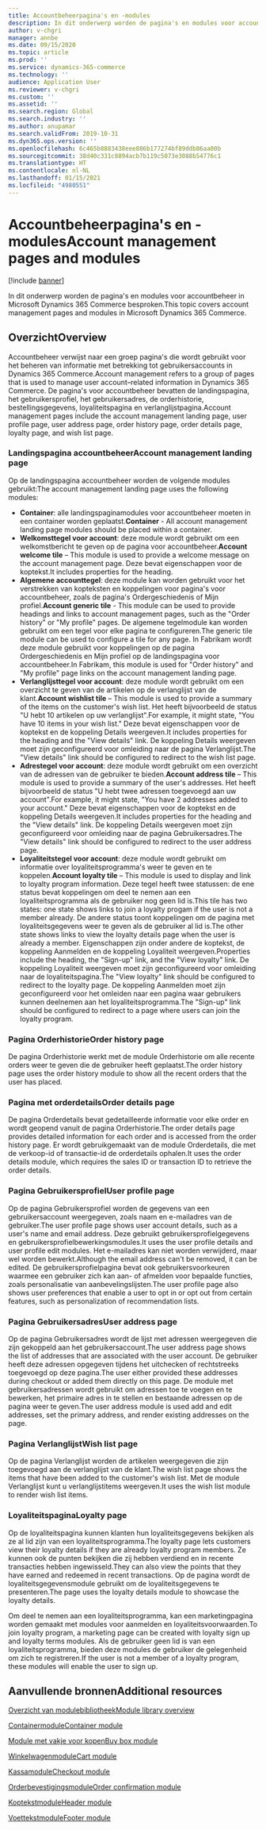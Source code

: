 ```yaml
---
title: Accountbeheerpagina's en -modules
description: In dit onderwerp worden de pagina's en modules voor accountbeheer in Microsoft Dynamics 365 Commerce besproken.
author: v-chgri
manager: annbe
ms.date: 09/15/2020
ms.topic: article
ms.prod: ''
ms.service: dynamics-365-commerce
ms.technology: ''
audience: Application User
ms.reviewer: v-chgri
ms.custom: ''
ms.assetid: ''
ms.search.region: Global
ms.search.industry: ''
ms.author: anupamar
ms.search.validFrom: 2019-10-31
ms.dyn365.ops.version: ''
ms.openlocfilehash: 6c465b8883438eee886b177274bf89ddb86aa00b
ms.sourcegitcommit: 38d40c331c8894acb7b119c5073e3088b54776c1
ms.translationtype: HT
ms.contentlocale: nl-NL
ms.lasthandoff: 01/15/2021
ms.locfileid: "4980551"
---
```

# <a name="account-management-pages-and-modules"></a><span data-ttu-id="690db-103">Accountbeheerpagina's en -modules</span><span class="sxs-lookup"><span data-stu-id="690db-103">Account management pages and modules</span></span>

[!include [banner](includes/banner.md)]

<span data-ttu-id="690db-104">In dit onderwerp worden de pagina's en modules voor accountbeheer in Microsoft Dynamics 365 Commerce besproken.</span><span class="sxs-lookup"><span data-stu-id="690db-104">This topic covers account management pages and modules in Microsoft Dynamics 365 Commerce.</span></span>

## <a name="overview"></a><span data-ttu-id="690db-105">Overzicht</span><span class="sxs-lookup"><span data-stu-id="690db-105">Overview</span></span>

<span data-ttu-id="690db-106">Accountbeheer verwijst naar een groep pagina's die wordt gebruikt voor het beheren van informatie met betrekking tot gebruikersaccounts in Dynamics 365 Commerce.</span><span class="sxs-lookup"><span data-stu-id="690db-106">Account management refers to a group of pages that is used to manage user account–related information in Dynamics 365 Commerce.</span></span> <span data-ttu-id="690db-107">De pagina's voor accountbeheer bevatten de landingspagina, het gebruikersprofiel, het gebruikersadres, de orderhistorie, bestellingsgegevens, loyaliteitspagina en verlanglijstpagina.</span><span class="sxs-lookup"><span data-stu-id="690db-107">Account management pages include the account management landing page, user profile page, user address page, order history page, order details page, loyalty page, and wish list page.</span></span>

### <a name="account-management-landing-page"></a><span data-ttu-id="690db-108">Landingspagina accountbeheer</span><span class="sxs-lookup"><span data-stu-id="690db-108">Account management landing page</span></span>

<span data-ttu-id="690db-109">Op de landingspagina accountbeheer worden de volgende modules gebruikt:</span><span class="sxs-lookup"><span data-stu-id="690db-109">The account management landing page uses the following modules:</span></span>

- <span data-ttu-id="690db-110">**Container**: alle landingspaginamodules voor accountbeheer moeten in een container worden geplaatst.</span><span class="sxs-lookup"><span data-stu-id="690db-110">**Container** - All account management landing page modules should be placed within a container.</span></span> 
- <span data-ttu-id="690db-111">**Welkomsttegel voor account**: deze module wordt gebruikt om een welkomstbericht te geven op de pagina voor accountbeheer.</span><span class="sxs-lookup"><span data-stu-id="690db-111">**Account welcome tile** – This module is used to provide a welcome message on the account management page.</span></span> <span data-ttu-id="690db-112">Deze bevat eigenschappen voor de koptekst.</span><span class="sxs-lookup"><span data-stu-id="690db-112">It includes properties for the heading.</span></span>
- <span data-ttu-id="690db-113">**Algemene accounttegel**: deze module kan worden gebruikt voor het verstrekken van kopteksten en koppelingen voor pagina's voor accountbeheer, zoals de pagina's Ordergeschiedenis of Mijn profiel.</span><span class="sxs-lookup"><span data-stu-id="690db-113">**Account generic tile** - This module can be used to provide headings and links to account management pages, such as the "Order history" or "My profile" pages.</span></span> <span data-ttu-id="690db-114">De algemene tegelmodule kan worden gebruikt om een tegel voor elke pagina te configureren.</span><span class="sxs-lookup"><span data-stu-id="690db-114">The generic tile module can be used to configure a tile for any page.</span></span> <span data-ttu-id="690db-115">In Fabrikam wordt deze module gebruikt voor koppelingen op de pagina Ordergeschiedenis en Mijn profiel op de landingspagina voor accountbeheer.</span><span class="sxs-lookup"><span data-stu-id="690db-115">In Fabrikam, this module is used for "Order history" and "My profile" page links on the account management landing page.</span></span>
- <span data-ttu-id="690db-116">**Verlanglijsttegel voor account**: deze module wordt gebruikt om een overzicht te geven van de artikelen op de verlanglijst van de klant.</span><span class="sxs-lookup"><span data-stu-id="690db-116">**Account wishlist tile** – This module is used to provide a summary of the items on the customer's wish list.</span></span> <span data-ttu-id="690db-117">Het heeft bijvoorbeeld de status "U hebt 10 artikelen op uw verlanglijst".</span><span class="sxs-lookup"><span data-stu-id="690db-117">For example, it might state, "You have 10 items in your wish list."</span></span> <span data-ttu-id="690db-118">Deze bevat eigenschappen voor de koptekst en de koppeling Details weergeven.</span><span class="sxs-lookup"><span data-stu-id="690db-118">It includes properties for the heading and the "View details" link.</span></span> <span data-ttu-id="690db-119">De koppeling Details weergeven moet zijn geconfigureerd voor omleiding naar de pagina Verlanglijst.</span><span class="sxs-lookup"><span data-stu-id="690db-119">The "View details" link should be configured to redirect to the wish list page.</span></span> 
- <span data-ttu-id="690db-120">**Adrestegel voor account**: deze module wordt gebruikt om een overzicht van de adressen van de gebruiker te bieden.</span><span class="sxs-lookup"><span data-stu-id="690db-120">**Account address tile** – This module is used to provide a summary of the user's addresses.</span></span> <span data-ttu-id="690db-121">Het heeft bijvoorbeeld de status "U hebt twee adressen toegevoegd aan uw account".</span><span class="sxs-lookup"><span data-stu-id="690db-121">For example, it might state, "You have 2 addresses added to your account."</span></span> <span data-ttu-id="690db-122">Deze bevat eigenschappen voor de koptekst en de koppeling Details weergeven.</span><span class="sxs-lookup"><span data-stu-id="690db-122">It includes properties for the heading and the "View details" link.</span></span> <span data-ttu-id="690db-123">De koppeling Details weergeven moet zijn geconfigureerd voor omleiding naar de pagina Gebruikersadres.</span><span class="sxs-lookup"><span data-stu-id="690db-123">The "View details" link should be configured to redirect to the user address page.</span></span>
- <span data-ttu-id="690db-124">**Loyaliteitstegel voor account**: deze module wordt gebruikt om informatie over loyaliteitsprogramma's weer te geven en te koppelen.</span><span class="sxs-lookup"><span data-stu-id="690db-124">**Account loyalty tile** – This module is used to display and link to loyalty program information.</span></span> <span data-ttu-id="690db-125">Deze tegel heeft twee statussen: de ene status bevat koppelingen om deel te nemen aan een loyaliteitsprogramma als de gebruiker nog geen lid is.</span><span class="sxs-lookup"><span data-stu-id="690db-125">This tile has two states: one state shows links to join a loyalty progam if the user is not a member already.</span></span> <span data-ttu-id="690db-126">De andere status toont koppelingen om de pagina met loyaliteitsgegevens weer te geven als de gebruiker al lid is.</span><span class="sxs-lookup"><span data-stu-id="690db-126">The other state shows links to view the loyalty details page when the user is already a member.</span></span> <span data-ttu-id="690db-127">Eigenschappen zijn onder andere de koptekst, de koppeling Aanmelden en de koppeling Loyaliteit weergeven.</span><span class="sxs-lookup"><span data-stu-id="690db-127">Properties include the heading, the "Sign-up" link, and the "View loyalty" link.</span></span> <span data-ttu-id="690db-128">De koppeling Loyaliteit weergeven moet zijn geconfigureerd voor omleiding naar de loyaliteitspagina.</span><span class="sxs-lookup"><span data-stu-id="690db-128">The "View loyalty" link should be configured to redirect to the loyalty page.</span></span> <span data-ttu-id="690db-129">De koppeling Aanmelden moet zijn geconfigureerd voor het omleiden naar een pagina waar gebruikers kunnen deelnemen aan het loyaliteitsprogramma.</span><span class="sxs-lookup"><span data-stu-id="690db-129">The "Sign-up" link should be configured to redirect to a page where users can join the loyalty program.</span></span> 

### <a name="order-history-page"></a><span data-ttu-id="690db-130">Pagina Orderhistorie</span><span class="sxs-lookup"><span data-stu-id="690db-130">Order history page</span></span>

<span data-ttu-id="690db-131">De pagina Orderhistorie werkt met de module Orderhistorie om alle recente orders weer te geven die de gebruiker heeft geplaatst.</span><span class="sxs-lookup"><span data-stu-id="690db-131">The order history page uses the order history module to show all the recent orders that the user has placed.</span></span>

### <a name="order-details-page"></a><span data-ttu-id="690db-132">Pagina met orderdetails</span><span class="sxs-lookup"><span data-stu-id="690db-132">Order details page</span></span>

<span data-ttu-id="690db-133">De pagina Orderdetails bevat gedetailleerde informatie voor elke order en wordt geopend vanuit de pagina Orderhistorie.</span><span class="sxs-lookup"><span data-stu-id="690db-133">The order details page provides detailed information for each order and is accessed from the order history page.</span></span> <span data-ttu-id="690db-134">Er wordt gebruikgemaakt van de module Orderdetails, die met de verkoop-id of transactie-id de orderdetails ophalen.</span><span class="sxs-lookup"><span data-stu-id="690db-134">It uses the order details module, which requires the sales ID or transaction ID to retrieve the order details.</span></span>

### <a name="user-profile-page"></a><span data-ttu-id="690db-135">Pagina Gebruikersprofiel</span><span class="sxs-lookup"><span data-stu-id="690db-135">User profile page</span></span>

<span data-ttu-id="690db-136">Op de pagina Gebruikersprofiel worden de gegevens van een gebruikersaccount weergegeven, zoals naam en e-mailadres van de gebruiker.</span><span class="sxs-lookup"><span data-stu-id="690db-136">The user profile page shows user account details, such as a user's name and email address.</span></span> <span data-ttu-id="690db-137">Deze gebruikt gebruikersprofielgegevens en gebruikersprofielbewerkingsmodules.</span><span class="sxs-lookup"><span data-stu-id="690db-137">It uses the user profile details and user profile edit modules.</span></span> <span data-ttu-id="690db-138">Het e-mailadres kan niet worden verwijderd, maar wel worden bewerkt.</span><span class="sxs-lookup"><span data-stu-id="690db-138">Although the email address can't be removed, it can be edited.</span></span> <span data-ttu-id="690db-139">De gebruikersprofielpagina bevat ook gebruikersvoorkeuren waarmee een gebruiker zich kan aan- of afmelden voor bepaalde functies, zoals personalisatie van aanbevelingslijsten.</span><span class="sxs-lookup"><span data-stu-id="690db-139">The user profile page also shows user preferences that enable a user to opt in or opt out from certain features, such as personalization of recommendation lists.</span></span> 

### <a name="user-address-page"></a><span data-ttu-id="690db-140">Pagina Gebruikersadres</span><span class="sxs-lookup"><span data-stu-id="690db-140">User address page</span></span>

<span data-ttu-id="690db-141">Op de pagina Gebruikersadres wordt de lijst met adressen weergegeven die zijn gekoppeld aan het gebruikersaccount.</span><span class="sxs-lookup"><span data-stu-id="690db-141">The user address page shows the list of addresses that are associated with the user account.</span></span> <span data-ttu-id="690db-142">De gebruiker heeft deze adressen opgegeven tijdens het uitchecken of rechtstreeks toegevoegd op deze pagina.</span><span class="sxs-lookup"><span data-stu-id="690db-142">The user either provided these addresses during checkout or added them directly on  this page.</span></span> <span data-ttu-id="690db-143">De module met gebruikersadressen wordt gebruikt om adressen toe te voegen en te bewerken, het primaire adres in te stellen en bestaande adressen op de pagina weer te geven.</span><span class="sxs-lookup"><span data-stu-id="690db-143">The user address module is used add and edit addresses, set the primary address, and render existing addresses on the page.</span></span>

### <a name="wish-list-page"></a><span data-ttu-id="690db-144">Pagina Verlanglijst</span><span class="sxs-lookup"><span data-stu-id="690db-144">Wish list page</span></span>

<span data-ttu-id="690db-145">Op de pagina Verlanglijst worden de artikelen weergegeven die zijn toegevoegd aan de verlanglijst van de klant.</span><span class="sxs-lookup"><span data-stu-id="690db-145">The wish list page shows the items that have been added to the customer's wish list.</span></span> <span data-ttu-id="690db-146">Met de module Verlanglijst kunt u verlanglijstitems weergeven.</span><span class="sxs-lookup"><span data-stu-id="690db-146">It uses the wish list module to render wish list items.</span></span>

### <a name="loyalty-page"></a><span data-ttu-id="690db-147">Loyaliteitspagina</span><span class="sxs-lookup"><span data-stu-id="690db-147">Loyalty page</span></span>

<span data-ttu-id="690db-148">Op de loyaliteitspagina kunnen klanten hun loyaliteitsgegevens bekijken als ze al lid zijn van een loyaliteitsprogramma.</span><span class="sxs-lookup"><span data-stu-id="690db-148">The loyalty page lets customers view their loyalty details if they are already loyalty program members.</span></span> <span data-ttu-id="690db-149">Ze kunnen ook de punten bekijken die zij hebben verdiend en in recente transacties hebben ingewisseld.</span><span class="sxs-lookup"><span data-stu-id="690db-149">They can also view the points that they have earned and redeemed in recent transactions.</span></span> <span data-ttu-id="690db-150">Op de pagina wordt de loyaliteitsgegevensmodule gebruikt om de loyaliteitsgegevens te presenteren.</span><span class="sxs-lookup"><span data-stu-id="690db-150">The page uses the loyalty details module to showcase the loyalty details.</span></span> 

<span data-ttu-id="690db-151">Om deel te nemen aan een loyaliteitsprogramma, kan een marketingpagina worden gemaakt met modules voor aanmelden en loyaliteitsvoorwaarden.</span><span class="sxs-lookup"><span data-stu-id="690db-151">To join loyalty program, a marketing page can be created with loyalty sign up and loyalty terms modules.</span></span> <span data-ttu-id="690db-152">Als de gebruiker geen lid is van een loyaliteitsprogramma, bieden deze modules de gebruiker de gelegenheid om zich te registreren.</span><span class="sxs-lookup"><span data-stu-id="690db-152">If the user is not a member of a loyalty program, these modules will enable the user to sign up.</span></span>

## <a name="additional-resources"></a><span data-ttu-id="690db-153">Aanvullende bronnen</span><span class="sxs-lookup"><span data-stu-id="690db-153">Additional resources</span></span>

[<span data-ttu-id="690db-154">Overzicht van modulebibliotheek</span><span class="sxs-lookup"><span data-stu-id="690db-154">Module library overview</span></span>](starter-kit-overview.md)

[<span data-ttu-id="690db-155">Containermodule</span><span class="sxs-lookup"><span data-stu-id="690db-155">Container module</span></span>](add-container-module.md)

[<span data-ttu-id="690db-156">Module met vakje voor kopen</span><span class="sxs-lookup"><span data-stu-id="690db-156">Buy box module</span></span>](add-buy-box.md)

[<span data-ttu-id="690db-157">Winkelwagenmodule</span><span class="sxs-lookup"><span data-stu-id="690db-157">Cart module</span></span>](add-cart-module.md)

[<span data-ttu-id="690db-158">Kassamodule</span><span class="sxs-lookup"><span data-stu-id="690db-158">Checkout module</span></span>](add-checkout-module.md)

[<span data-ttu-id="690db-159">Orderbevestigingsmodule</span><span class="sxs-lookup"><span data-stu-id="690db-159">Order confirmation module</span></span>](order-confirmation-module.md)

[<span data-ttu-id="690db-160">Koptekstmodule</span><span class="sxs-lookup"><span data-stu-id="690db-160">Header module</span></span>](author-header-module.md)

[<span data-ttu-id="690db-161">Voettekstmodule</span><span class="sxs-lookup"><span data-stu-id="690db-161">Footer module</span></span>](author-footer-module.md)
